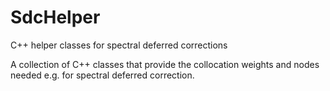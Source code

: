 # SdcHelper
C++ helper classes for spectral deferred corrections

A collection of C++ classes that provide the collocation weights and nodes needed e.g. 
for spectral deferred correction.
